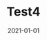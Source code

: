 ---
slug: "/images/test4"
date: "2021-01-01"
title: "Test4"
type: "Image post"
img: ../images/test4.png
---